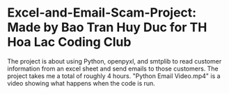 # Excel-and-Email-Scam-Project: Made by Bao Tran Huy Duc for TH Hoa Lac Coding Club
The project is about using Python, openpyxl, and smtplib to read customer information from an excel sheet and send emails to those customers.
The project takes me a total of roughly 4 hours.
"Python Email Video.mp4" is a video showing what happens when the code is run.
